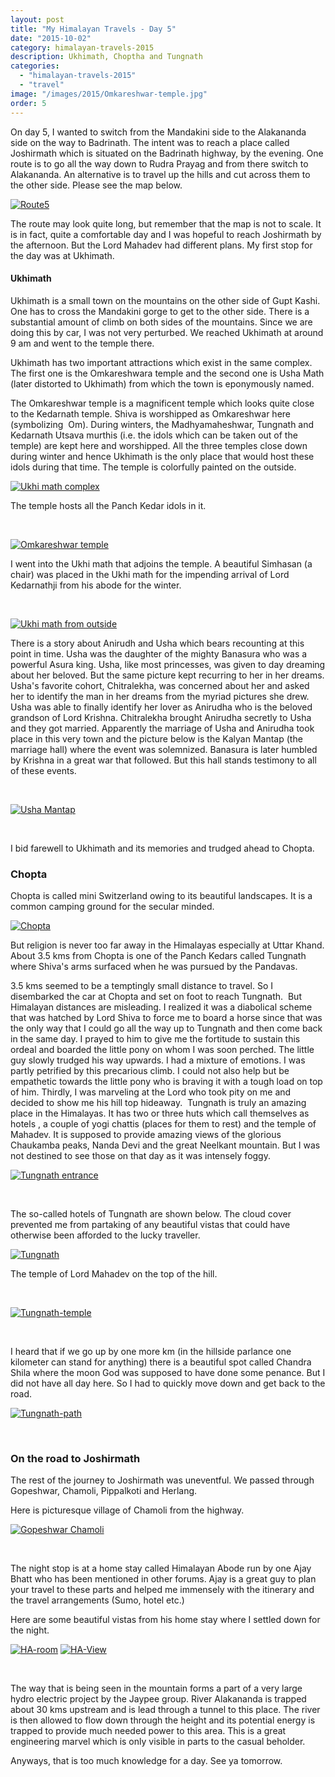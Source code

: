 ```yaml
---
layout: post
title: "My Himalayan Travels - Day 5"
date: "2015-10-02"
category: himalayan-travels-2015
description: Ukhimath, Choptha and Tungnath
categories: 
  - "himalayan-travels-2015"
  - "travel"
image: "/images/2015/Omkareshwar-temple.jpg"
order: 5
---
```


On day 5, I wanted to switch from the Mandakini side to the Alakananda side on the way to Badrinath. The intent was to reach a place called Joshirmath which is situated on the Badrinath highway, by the evening. One route is to go all the way down to Rudra Prayag and from there switch to Alakananda. An alternative is to travel up the hills and cut across them to the other side. Please see the map below.

<!--more-->

[![Route5](/images/2015/Route5-1024x739.png)](/images/2015/Route5.png)


The route may look quite long, but remember that the map is not to scale. It is in fact, quite a comfortable day and I was hopeful to reach Joshirmath by the afternoon. But the Lord Mahadev had different plans. My first stop for the day was at Ukhimath.

#### Ukhimath

Ukhimath is a small town on the mountains on the other side of Gupt Kashi. One has to cross the Mandakini gorge to get to the other side. There is a substantial amount of climb on both sides of the mountains. Since we are doing this by car, I was not very perturbed. We reached Ukhimath at around 9 am and went to the temple there.

Ukhimath has two important attractions which exist in the same complex. The first one is the Omkareshwara temple and the second one is Usha Math (later distorted to Ukhimath) from which the town is eponymously named.

The Omkareshwar temple is a magnificent temple which looks quite close to the Kedarnath temple. Shiva is worshipped as Omkareshwar here (symbolizing  Om). During winters, the Madhyamaheshwar, Tungnath and Kedarnath Utsava murthis (i.e. the idols which can be taken out of the temple) are kept here and worshipped. All the three temples close down during winter and hence Ukhimath is the only place that would host these idols during that time. The temple is colorfully painted on the outside.

[![Ukhi math complex](/images/2015/Ukhi-math-complex-1024x685.jpg)](/images/2015/Ukhi-math-complex.jpg)

The temple hosts all the Panch Kedar idols in it.

 

[![Omkareshwar temple](/images/2015/Omkareshwar-temple-1024x685.jpg)](/images/2015/Omkareshwar-temple.jpg)

I went into the Ukhi math that adjoins the temple. A beautiful Simhasan (a chair) was placed in the Ukhi math for the impending arrival of Lord Kedarnathji from his abode for the winter.

 

[![Ukhi math from outside](/images/2015/Ukhi-math-from-outside-1024x685.jpg)](/images/2015/Ukhi-math-from-outside.jpg)

There is a story about Anirudh and Usha which bears recounting at this point in time. Usha was the daughter of the mighty Banasura who was a powerful Asura king. Usha, like most princesses, was given to day dreaming about her beloved. But the same picture kept recurring to her in her dreams. Usha's favorite cohort, Chitralekha, was concerned about her and asked her to identify the man in her dreams from the myriad pictures she drew. Usha was able to finally identify her lover as Anirudha who is the beloved grandson of Lord Krishna. Chitralekha brought Anirudha secretly to Usha and they got married. Apparently the marriage of Usha and Anirudha took place in this very town and the picture below is the Kalyan Mantap (the marriage hall) where the event was solemnized. Banasura is later humbled by Krishna in a great war that followed. But this hall stands testimony to all of these events.

 

[![Usha Mantap](/images/2015/Usha-Mantap-1024x685.jpg)](/images/2015/Usha-Mantap.jpg)

 

I bid farewell to Ukhimath and its memories and trudged ahead to Chopta.

### Chopta

Chopta is called mini Switzerland owing to its beautiful landscapes. It is a common camping ground for the secular minded.

[![Chopta](/images/2015/Chopta-1024x683.jpg)](/images/2015/Chopta.jpg)

But religion is never too far away in the Himalayas especially at Uttar Khand. About 3.5 kms from Chopta is one of the Panch Kedars called Tungnath where Shiva's arms surfaced when he was pursued by the Pandavas.

3.5 kms seemed to be a temptingly small distance to travel. So I disembarked the car at Chopta and set on foot to reach Tungnath.  But Himalayan distances are misleading. I realized it was a diabolical scheme that was hatched by Lord Shiva to force me to board a horse since that was the only way that I could go all the way up to Tungnath and then come back in the same day. I prayed to him to give me the fortitude to sustain this ordeal and boarded the little pony on whom I was soon perched. The little guy slowly trudged his way upwards. I had a mixture of emotions. I was partly petrified by this precarious climb. I could not also help but be empathetic towards the little pony who is braving it with a tough load on top of him. Thirdly, I was marveling at the Lord who took pity on me and decided to show me his hill top hideaway.  Tungnath is truly an amazing place in the Himalayas. It has two or three huts which call themselves as hotels , a couple of yogi chattis (places for them to rest) and the temple of Mahadev. It is supposed to provide amazing views of the glorious Chaukamba peaks, Nanda Devi and the great Neelkant mountain. But I was not destined to see those on that day as it was intensely foggy.

[![Tungnath entrance](/images/2015/Tungnath-entrance-1024x683.jpg)](/images/2015/Tungnath-entrance.jpg)

 

The so-called hotels of Tungnath are shown below. The cloud cover prevented me from partaking of any beautiful vistas that could have otherwise been afforded to the lucky traveller.

[![Tungnath](/images/2015/Tungnath-1024x683.jpg)](/images/2015/Tungnath.jpg)

The temple of Lord Mahadev on the top of the hill.

 

[![Tungnath-temple](/images/2015/Tungnath-temple.jpg)](/images/2015/Tungnath-temple.jpg)

 

I heard that if we go up by one more km (in the hillside parlance one kilometer can stand for anything) there is a beautiful spot called Chandra Shila where the moon God was supposed to have done some penance. But I did not have all day here. So I had to quickly move down and get back to the road.

[![Tungnath-path](/images/2015/Tungnath-path-1024x683.jpg)](/images/2015/Tungnath-path.jpg)

 

### On the road to Joshirmath

The rest of the journey to Joshirmath was uneventful. We passed through Gopeshwar, Chamoli, Pippalkoti and Herlang.

Here is picturesque village of Chamoli from the highway.

[![Gopeshwar Chamoli](/images/2015/Gopeshwar-Chamoli-1024x683.jpg)](/images/2015/Gopeshwar-Chamoli.jpg)

 

The night stop is at a home stay called Himalayan Abode run by one Ajay Bhatt who has been mentioned in other forums. Ajay is a great guy to plan your travel to these parts and helped me immensely with the itinerary and the travel arrangements (Sumo, hotel etc.)

Here are some beautiful vistas from his home stay where I settled down for the night.

[![HA-room](/images/2015/HA-room-1024x768.jpg)](/images/2015/HA-room.jpg) [![HA-View](/images/2015/HA-View-1024x768.jpg)](/images/2015/HA-View.jpg)

 

The way that is being seen in the mountain forms a part of a very large hydro electric project by the Jaypee group. River Alakananda is trapped about 30 kms upstream and is lead through a tunnel to this place. The river is then allowed to flow down through the height and its potential energy is trapped to provide much needed power to this area. This is a great engineering marvel which is only visible in parts to the casual beholder.

Anyways, that is too much knowledge for a day. See ya tomorrow.
